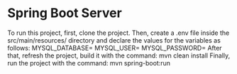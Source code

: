 # Spring Boot Server
To run this project, first, clone the project.
Then, create a .env file inside the src/main/resources/ directory and declare the values for the variables as follows:
MYSQL_DATABASE=<path to the database>
MYSQL_USER=<database username>
MYSQL_PASSWORD=<password>
After that, refresh the project, build it with the command:
mvn clean install
Finally, run the project with the command:
mvn spring-boot:run
